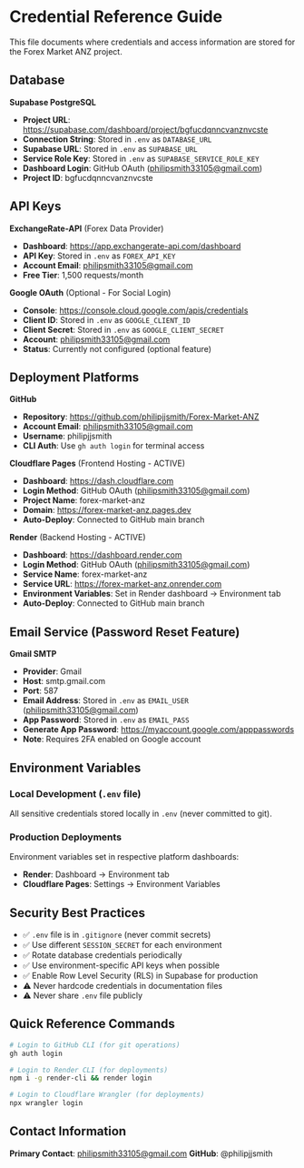 # Credential Reference Guide

This file documents where credentials and access information are stored for the Forex Market ANZ project.

## Database

**Supabase PostgreSQL**
- **Project URL**: https://supabase.com/dashboard/project/bgfucdqnncvanznvcste
- **Connection String**: Stored in `.env` as `DATABASE_URL`
- **Supabase URL**: Stored in `.env` as `SUPABASE_URL`
- **Service Role Key**: Stored in `.env` as `SUPABASE_SERVICE_ROLE_KEY`
- **Dashboard Login**: GitHub OAuth (philipsmith33105@gmail.com)
- **Project ID**: bgfucdqnncvanznvcste

## API Keys

**ExchangeRate-API** (Forex Data Provider)
- **Dashboard**: https://app.exchangerate-api.com/dashboard
- **API Key**: Stored in `.env` as `FOREX_API_KEY`
- **Account Email**: philipsmith33105@gmail.com
- **Free Tier**: 1,500 requests/month

**Google OAuth** (Optional - For Social Login)
- **Console**: https://console.cloud.google.com/apis/credentials
- **Client ID**: Stored in `.env` as `GOOGLE_CLIENT_ID`
- **Client Secret**: Stored in `.env` as `GOOGLE_CLIENT_SECRET`
- **Account**: philipsmith33105@gmail.com
- **Status**: Currently not configured (optional feature)

## Deployment Platforms

**GitHub**
- **Repository**: https://github.com/philipjjsmith/Forex-Market-ANZ
- **Account Email**: philipsmith33105@gmail.com
- **Username**: philipjjsmith
- **CLI Auth**: Use `gh auth login` for terminal access

**Cloudflare Pages** (Frontend Hosting - ACTIVE)
- **Dashboard**: https://dash.cloudflare.com
- **Login Method**: GitHub OAuth (philipsmith33105@gmail.com)
- **Project Name**: forex-market-anz
- **Domain**: https://forex-market-anz.pages.dev
- **Auto-Deploy**: Connected to GitHub main branch

**Render** (Backend Hosting - ACTIVE)
- **Dashboard**: https://dashboard.render.com
- **Login Method**: GitHub OAuth (philipsmith33105@gmail.com)
- **Service Name**: forex-market-anz
- **Service URL**: https://forex-market-anz.onrender.com
- **Environment Variables**: Set in Render dashboard → Environment tab
- **Auto-Deploy**: Connected to GitHub main branch

## Email Service (Password Reset Feature)

**Gmail SMTP**
- **Provider**: Gmail
- **Host**: smtp.gmail.com
- **Port**: 587
- **Email Address**: Stored in `.env` as `EMAIL_USER` (philipsmith33105@gmail.com)
- **App Password**: Stored in `.env` as `EMAIL_PASS`
- **Generate App Password**: https://myaccount.google.com/apppasswords
- **Note**: Requires 2FA enabled on Google account

## Environment Variables

### Local Development (`.env` file)
All sensitive credentials stored locally in `.env` (never committed to git).

### Production Deployments
Environment variables set in respective platform dashboards:
- **Render**: Dashboard → Environment tab
- **Cloudflare Pages**: Settings → Environment Variables

## Security Best Practices

- ✅ `.env` file is in `.gitignore` (never commit secrets)
- ✅ Use different `SESSION_SECRET` for each environment
- ✅ Rotate database credentials periodically
- ✅ Use environment-specific API keys when possible
- ✅ Enable Row Level Security (RLS) in Supabase for production
- ⚠️ Never hardcode credentials in documentation files
- ⚠️ Never share `.env` file publicly

## Quick Reference Commands

```bash
# Login to GitHub CLI (for git operations)
gh auth login

# Login to Render CLI (for deployments)
npm i -g render-cli && render login

# Login to Cloudflare Wrangler (for deployments)
npx wrangler login
```

## Contact Information

**Primary Contact**: philipsmith33105@gmail.com
**GitHub**: @philipjjsmith
